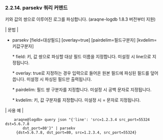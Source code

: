 ### 2.2.14. parsekv 쿼리 커맨드

키와 값의 쌍으로 이루어진 로그를 파싱합니다. (araqne-logdb 1.8.3 버전부터 지원)

\| 문법 \|

* parsekv [field=대상필드] [overlay=true] [pairdelim=필드구분자] [kvdelim=키값구분자]

    \* field: 키, 값 쌍으로 파싱할 대상 필드 이름을 지정합니다. 미설정 시 line으로 지정됩니다.
    
    \* overlay: true로 지정하는 경우 입력으로 들어온 원본 필드에 파싱된 필드를 덮어씁니다. 미설정 시 파싱된 필드만 출력됩니다.
    
    \* pairdelim: 필드 쌍 구분자를 지정합니다. 미설정 시 공백 문자로 지정됩니다.
    
    \* kvdelim: 키, 값 구분자를 지정합니다. 미설정 시 = 문자로 지정됩니다.

\| 사용 예 \|

~~~
    araqne@logdb> query json "{'line': 'src=1.2.3.4 src_port=55324 dst=5.6.7.8 
        dst_port=80'}" | parsekv
     {dst=5.6.7.8, dst_port=80, src=1.2.3.4, src_port=55324}
~~~

